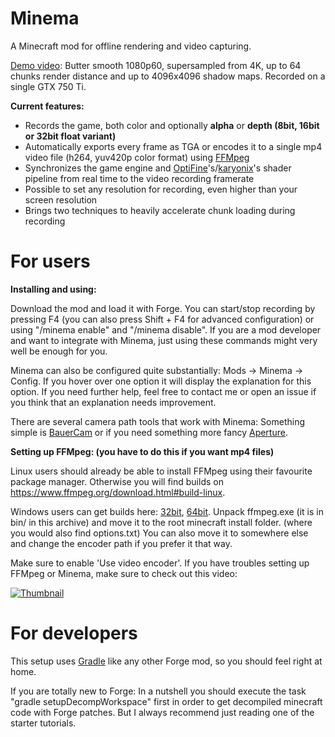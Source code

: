 Minema
======

A Minecraft mod for offline rendering and video capturing.

[Demo video](https://www.youtube.com/watch?v=61XfHB9g6EQ):
Butter smooth 1080p60, supersampled from 4K, up to 64 chunks render distance and up to 4096x4096 shadow maps. Recorded on a single GTX 750 Ti.

**Current features:**
- Records the game, both color and optionally **alpha** or **depth (8bit, 16bit or 32bit float variant)**
- Automatically exports every frame as TGA or encodes it to a single mp4 video file (h264, yuv420p color format) using [FFMpeg](https://www.ffmpeg.org/)
- Synchronizes the game engine and [OptiFine](https://optifine.net/home)'s/[karyonix](https://www.minecraftforum.net/forums/mapping-and-modding-java-edition/minecraft-mods/1286604-shaders-mod-updated-by-karyonix)'s shader pipeline from real time to the video recording framerate
- Possible to set any resolution for recording, even higher than your screen resolution
- Brings two techniques to heavily accelerate chunk loading during recording

For users
======

**Installing and using:**

Download the mod and load it with Forge.
You can start/stop recording by pressing F4 (you can also press Shift + F4 for advanced configuration) or using "/minema enable" and "/minema disable". If you are a mod developer and want to integrate with Minema, just using these commands might very well be enough for you.

Minema can also be configured quite substantially: Mods -> Minema -> Config. If you hover over one option it will display the explanation for this option. If you need further help, feel free to contact me or open an issue if you think that an explanation needs improvement.

There are several camera path tools that work with Minema: Something simple is [BauerCam](https://github.com/daipenger/BauerCam) or if you need something more fancy [Aperture](https://minecraft.curseforge.com/projects/aperture).

**Setting up FFMpeg: (you have to do this if you want mp4 files)**

Linux users should already be able to install FFMpeg using their favourite package manager. Otherwise you will find builds on https://www.ffmpeg.org/download.html#build-linux.

Windows users can get builds here: [32bit](https://ffmpeg.zeranoe.com/builds/win32/static/ffmpeg-3.4.2-win32-static.zip), [64bit](https://ffmpeg.zeranoe.com/builds/win64/static/ffmpeg-3.4.2-win64-static.zip). Unpack ffmpeg.exe (it is in bin/ in this archive) and move it to the root minecraft install folder. (where you would also find options.txt) You can also move it to somewhere else and change the encoder path if you prefer it that way.

Make sure to enable 'Use video encoder'. If you have troubles setting up FFMpeg or Minema, make sure to check out this video:

[![Thumbnail](http://i3.ytimg.com/vi/wBfOn4cmUDw/maxresdefault.jpg)](https://www.youtube.com/watch?v=wBfOn4cmUDw)

For developers
======

This setup uses [Gradle](https://gradle.org/) like any other Forge mod, so you should feel right at home.

If you are totally new to Forge: In a nutshell you should execute the task "gradle setupDecompWorkspace" first in order to get decompiled minecraft code with Forge patches. But I always recommend just reading one of the starter tutorials.
